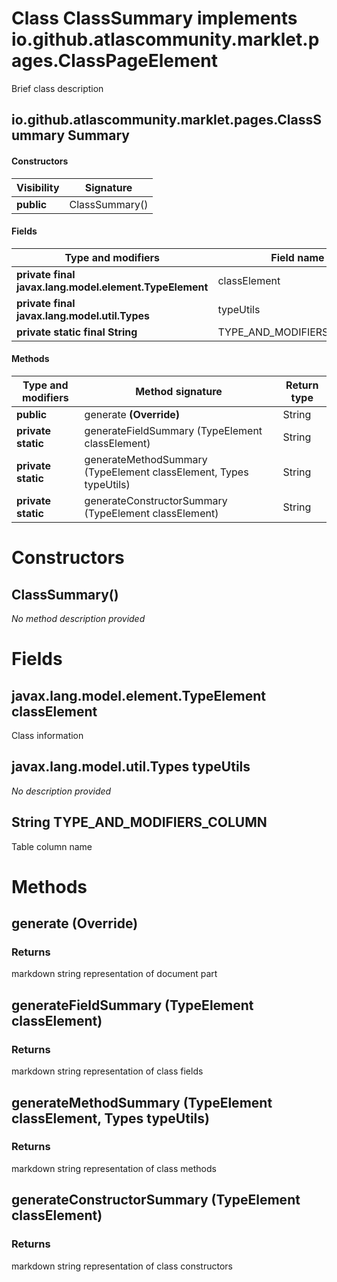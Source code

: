 Class ClassSummary implements io.github.atlascommunity.marklet.pages.ClassPageElement
=====================================================================================
Brief class description

io.github.atlascommunity.marklet.pages.ClassSummary Summary
-------
#### Constructors
| Visibility | Signature      |
| ---------- | -------------- |
| **public** | ClassSummary() |
#### Fields
| Type and modifiers                                     | Field name                |
| ------------------------------------------------------ | ------------------------- |
| **private final javax.lang.model.element.TypeElement** | classElement              |
| **private final javax.lang.model.util.Types**          | typeUtils                 |
| **private static final String**                        | TYPE_AND_MODIFIERS_COLUMN |
#### Methods
| Type and modifiers | Method signature                                                  | Return type |
| ------------------ | ----------------------------------------------------------------- | ----------- |
| **public**         | generate  **(Override)**                                          | String      |
| **private static** | generateFieldSummary (TypeElement classElement)                   | String      |
| **private static** | generateMethodSummary (TypeElement classElement, Types typeUtils) | String      |
| **private static** | generateConstructorSummary (TypeElement classElement)             | String      |

Constructors
============
ClassSummary()
--------------
*No method description provided*



Fields
======
javax.lang.model.element.TypeElement classElement
-------------------------------------------------
Class information


javax.lang.model.util.Types typeUtils
-------------------------------------
*No description provided*


String TYPE_AND_MODIFIERS_COLUMN
------------------------------------------
Table column name



Methods
=======
generate  **(Override)**
------------------------


### Returns

markdown string representation of document part


generateFieldSummary (TypeElement classElement)
-----------------------------------------------


### Returns

markdown string representation of class fields


generateMethodSummary (TypeElement classElement, Types typeUtils)
-----------------------------------------------------------------


### Returns

markdown string representation of class methods


generateConstructorSummary (TypeElement classElement)
-----------------------------------------------------


### Returns

markdown string representation of class constructors



